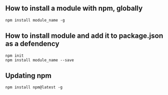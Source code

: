 ## How to install a module with npm, globally
    npm install module_name -g

## How to install module and add it to package.json as a defendency

    npm init
    npm install module_name --save

## Updating npm

    npm install npm@latest -g

